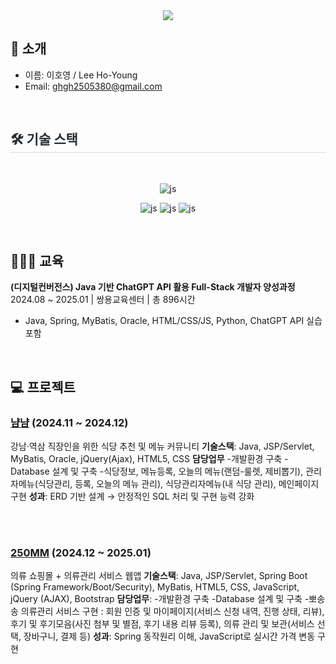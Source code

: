 <div align= "center">
<img src="https://capsule-render.vercel.app/api?type=waving&color=timeGradient&height=180&text=%20HO-YOUNG's%20GitHub%20&animation=fadeIn&fontColor=000000&fontSize=60" />
</div>

##   🙌 소개
- 이름: 이호영 / Lee Ho-Young
- Email: ghgh2505380@gmail.com

<br>



<div style="text-align: left;">
    <h2 style="border-bottom: 1px solid #d8dee4; color: #282d33;"> 🛠️ 기술 스택 </h2> <br> 
    <div align="center">

<!--
![js](https://img.shields.io/badge/Python-3776AB?style=for-the-badge&logo=python&logoColor=white?style=for-the-badge&logo=JavaScript&logoColor=white) 
![js](https://img.shields.io/badge/R-276DC3?style=for-the-badge&logo=r&logoColor=white?style=for-the-badge&logo=JavaScript&logoColor=white)
-->
![js](https://img.shields.io/badge/Java-ED8B00?style=for-the-badge&logo=openjdk&logoColor=white?style=for-the-badge&logo=JavaScript&logoColor=white)

![js](https://img.shields.io/badge/HTML-239120?style=for-the-badge&logo=html5&logoColor=white?style=for-the-badge&logo=JavaScript&logoColor=white)
![js](https://img.shields.io/badge/JavaScript-F7DF1E?style=for-the-badge&logo=JavaScript&logoColor=white?style=for-the-badge&logo=JavaScript&logoColor=white)
![js](https://img.shields.io/badge/CSS-239120?&style=for-the-badge&logo=css3&logoColor=white?style=for-the-badge&logo=JavaScript&logoColor=white)

</div>


<br>

## 👩🏻‍🎓 교육
**(디지털컨버전스) Java 기반 ChatGPT API 활용 Full-Stack 개발자 양성과정**  
2024.08 ~ 2025.01 | 쌍용교육센터 | 총 896시간  
- Java, Spring, MyBatis, Oracle, HTML/CSS/JS, Python, ChatGPT API 실습 포함
<br>


## 💻 프로젝트

### [냠냠](https://github.com/250ghghghgh/yam-yam.git) (2024.11 ~ 2024.12)
강남·역삼 직장인을 위한 식당 추천 및 메뉴 커뮤니티
**기술스택**: Java, JSP/Servlet, MyBatis, Oracle, jQuery(Ajax), HTML5, CSS
**담당업무**
-개발환경 구축
-Database 설계 및 구축
-식당정보, 메뉴등록, 오늘의 메뉴(랜덤-룰렛, 제비뽑기), 관리자메뉴(식당관리, 등록, 오늘의 메뉴 관리), 식당관리자메뉴(내 식당 관리), 메인페이지 구현
 **성과**: ERD 기반 설계 → 안정적인 SQL 처리 및 구현 능력 강화


</br>
<br>

### [250MM](https://github.com/250ghghghgh/250mm.git) (2024.12 ~ 2025.01)
의류 쇼핑몰 + 의류관리 서비스 웹앱
 **기술스택**: Java, JSP/Servlet, Spring Boot (Spring Framework/Boot/Security), MyBatis,
 HTML5, CSS, JavaScript, jQuery (AJAX), Bootstrap
 **담당업무**: 
 -개발환경 구축
-Database 설계 및 구축
-뽀송송 의류관리 서비스 구현
 : 회원 인증 및 마이페이지(서비스 신청 내역, 진행 상태, 리뷰), 후기 및 후기모음(사진 첨부 및 별점, 후기 내용 리뷰 등록), 의류 관리 및 보관(서비스 선택, 장바구니, 결제 등)
 **성과**: Spring 동작원리 이해, JavaScript로 실시간 가격 변동 구현
</br>
